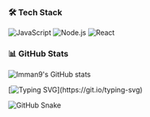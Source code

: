 ### 🛠 Tech Stack
![JavaScript](https://img.shields.io/badge/JavaScript-F7DF1E?style=flat&logo=javascript&logoColor=black)
![Node.js](https://img.shields.io/badge/Node.js-339933?style=flat&logo=node.js&logoColor=white)
![React](https://img.shields.io/badge/React-61DAFB?style=flat&logo=react&logoColor=black)

### 📊 GitHub Stats
![Imman9's GitHub stats](https://github-readme-stats.vercel.app/api?username=Imman9&show_icons=true&theme=tokyonight)

[![Typing SVG](https://readme-typing-svg.herokuapp.com?size=24&color=FF5733&lines=Welcome+to+my+GitHub!;I+love+coding+💻;Let's+build+something+great!)](https://git.io/typing-svg)

![GitHub Snake](https://github.com/Imman9/Imman9/blob/output/github-contribution-grid-snake.svg)

<!--
**stilldrey2/stilldrey2** is a ✨ _special_ ✨ repository because its `README.md` (this file) appears on your GitHub profile.

Here are some ideas to get you started:

- 🔭 I’m currently working on ...
- 🌱 I’m currently learning ...
- 👯 I’m looking to collaborate on ...
- 🤔 I’m looking for help with ...
- 💬 Ask me about ...
- 📫 How to reach me: ...
- 😄 Pronouns: ...
- ⚡ Fun fact: ...
-->
